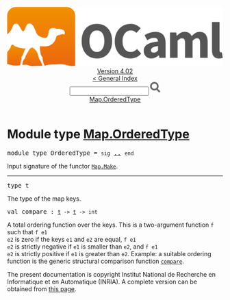<!-- ((! set title API !)) ((! set documentation !)) ((! set api !)) ((! set nobreadcrumb !)) -->
<div class="api"><header><nav class="toc brand"><a class="brand" href="https://ocaml.org/"><img src="colour-logo-gray.svg" class="svg" alt="OCaml"></a></nav><nav class="toc"><div class="toc_version"><a href="/docs" id="version-select">Version 4.02</a></div><a href="index.html">&lt; General Index</a><div class="api_search"><input type="text" name="apisearch" id="api_search" oninput="mySearch(false);" onkeypress="this.oninput();" onclick="this.oninput();" onpaste="this.oninput();">
<img src="search_icon.svg" alt="Search" class="svg" onclick="mySearch(false)"></div>
<div id="search_results"></div><div class="toc_title"><a href="#top">Map.OrderedType</a></div><ul></ul></nav></header>

<h1>Module type <a href="type_Map.OrderedType.html">Map.OrderedType</a></h1>

<pre><span class="keyword">module type</span> OrderedType = <code class="code"><span class="keyword">sig</span></code> <a href="Map.OrderedType.html">..</a> <code class="code"><span class="keyword">end</span></code></pre><div class="info modtype top">
Input signature of the functor <a href="Map.Make.html"><code class="code"><span class="constructor">Map</span>.<span class="constructor">Make</span></code></a>.<br>
</div>
<hr width="100%">

<pre><span id="TYPEt"><span class="keyword">type</span> <code class="type"></code>t</span> </pre>
<div class="info ">
The type of the map keys.<br>
</div>


<pre><span id="VALcompare"><span class="keyword">val</span> compare</span> : <code class="type"><a href="Map.OrderedType.html#TYPEt">t</a> -&gt; <a href="Map.OrderedType.html#TYPEt">t</a> -&gt; int</code></pre><div class="info ">
A total ordering function over the keys.
          This is a two-argument function <code class="code">f</code> such that
          <code class="code">f e1 e2</code> is zero if the keys <code class="code">e1</code> and <code class="code">e2</code> are equal,
          <code class="code">f e1 e2</code> is strictly negative if <code class="code">e1</code> is smaller than <code class="code">e2</code>,
          and <code class="code">f e1 e2</code> is strictly positive if <code class="code">e1</code> is greater than <code class="code">e2</code>.
          Example: a suitable ordering function is the generic structural
          comparison function <a href="Pervasives.html#VALcompare"><code class="code">compare</code></a>.<br>
</div>
<div class="copyright">The present documentation is copyright Institut National de Recherche en Informatique et en Automatique (INRIA). A complete version can be obtained from <a href="http://caml.inria.fr/pub/docs/manual-ocaml/">this page</a>.</div></div>